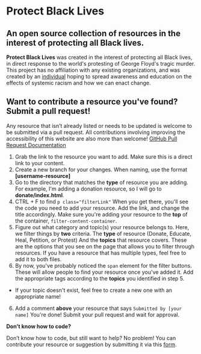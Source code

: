 # Protect Black Lives
## An open source collection of resources in the interest of protecting all Black lives.

**Protect Black Lives** was created in the interest of protecting all Black lives, in direct response to the world's
protesting of George Floyd's tragic murder. This project has no affiliation with any existing organizations, and was created by an [individual](https://github.com/emmy-html) hoping to spread awareness and education on the effects of systemic racism and how we can enact change.

## Want to contribute a resource you've found? Submit a pull request!

Any resource that isn’t already listed or needs to be updated is welcome to be submitted via a pull request. All contributions involving improving the accessibility of this website are also more than welcome!
[GitHub Pull Request Documentation](https://docs.github.com/en/github/collaborating-with-issues-and-pull-requests/creating-a-pull-request)
1. Grab the link to the resource you want to add. Make sure this is a direct link to your content.
2. Create a new branch for your changes. When naming, use the format **[username-resource]**
3. Go to the directory that matches the **type** of resource you are adding. For example, I'm adding a donation resource, so I will go to **donate/index.html**.
4. CTRL + F to find `p class="filterLink"`
When you get there, you'll see the code you need to add your resource. Add the link, and change the title accordingly.
Make sure you're adding your resource to the **top** of the container, `filter-content-container`.
5. Figure out what category and topic(s) your resource belongs to. Here, we filter things by **two** criteria.
The **type** of resource (Donate, Educate, Heal, Petition, or Protest)
And the **topics** that resource covers. These are the options that you see on the page that allows you to filter through resources.
If you have a resource that has multiple types, feel free to add it to both files.
6. By now, you've probably noticed the `span` element for the filter buttons. These will allow people to find your resource once you've added it. Add the appropriate tags according to the **topics** you identified in step 5.
* If your topic doesn't exist, feel free to create a new one with an appropriate name!
6. Add a comment **above** your resource that says `Submitted by [your name]`
You're done! Submit your pull request and wait for approval.

**Don't know how to code?** 

Don’t know how to code, but still want to help? No problem! You can contribute your resource or suggestion by submitting it via this [form](https://forms.gle/sMTRUnXhTj4hdm127).